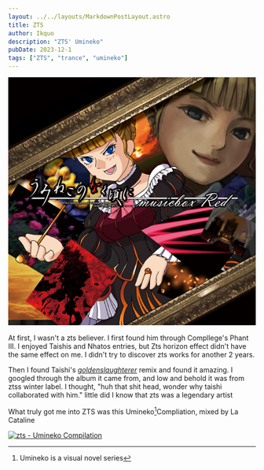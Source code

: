```yaml
---
layout: ../../layouts/MarkdownPostLayout.astro
title: ZTS
author: Ikquo
description: "ZTS' Umineko"
pubDate: 2023-12-1
tags: ["ZTS", "trance", "umineko"]
---
```

![ZTS Cover](../../../src/assets/images/ztscover.jpg)

At first, I wasn't a zts believer. I first found him through Compllege's Phant III. I enjoyed Taishis and Nhatos entries, but Zts horizon effect didn't have the same effect on me. I didn't try to discover zts works for another 2 years. 

Then I found Taishi's [*goldenslaughterer*](https://youtu.be/iyPsn4fK5kc)  remix and found it amazing. I googled through the album it came from, and low and behold it was from ztss winter label. I thought, "huh that shit head, wonder why taishi collaborated with him." little did I know that zts was a legendary artist


What truly got me into ZTS was this Umineko[^1]Compliation, mixed by La Cataline

[![zts - Umineko Compilation](https://markdown-videos-api.jorgenkh.no/url?url=https%3A%2F%2Fyoutu.be%2FzClw7HPeImM)](https://youtu.be/zClw7HPeImM)


[^1]: Umineko is a visual novel series 
